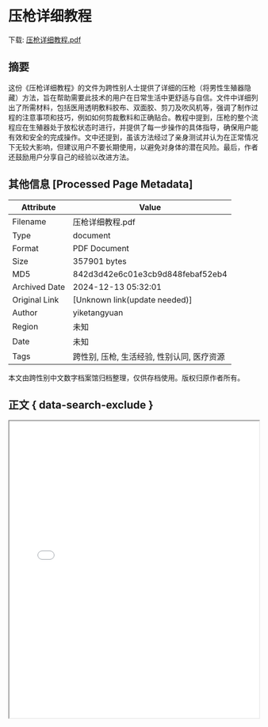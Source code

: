 # 压枪详细教程

<!-- tcd_download_link -->
下载: <a href="../压枪详细教程.pdf" download>压枪详细教程.pdf</a>
<!-- tcd_download_link_end -->

## 摘要

<!-- tcd_abstract -->
这份《压枪详细教程》的文件为跨性别人士提供了详细的压枪（将男性生殖器隐藏）方法，旨在帮助需要此技术的用户在日常生活中更舒适与自信。文件中详细列出了所需材料，包括医用透明敷料胶布、双面胶、剪刀及吹风机等，强调了制作过程的注意事项和技巧，例如如何剪裁敷料和正确贴合。教程中提到，压枪的整个流程应在生殖器处于放松状态时进行，并提供了每一步操作的具体指导，确保用户能有效和安全的完成操作。文中还提到，虽该方法经过了亲身测试并认为在正常情况下无较大影响，但建议用户不要长期使用，以避免对身体的潜在风险。最后，作者还鼓励用户分享自己的经验以改进方法。

<!-- tcd_abstract_end -->

## 其他信息 [Processed Page Metadata]

| Attribute       | Value                                  |
|-----------------|----------------------------------------|
| Filename        | 压枪详细教程.pdf                             |
| Type            | document                                 |
| Format          | PDF Document                               |
| Size            | 357901 bytes                           |
| MD5             | 842d3d42e6c01e3cb9d848febaf52eb4                                  |
| Archived Date   | 2024-12-13 05:32:01                             |
| Original Link   | [Unknown link(update needed)]                         |
| Author          | yiketangyuan                               |
| Region          | 未知                               |
| Date            | 未知                                 |
| Tags            | 跨性别, 压枪, 生活经验, 性别认同, 医疗资源                                 |

本文由跨性别中文数字档案馆归档整理，仅供存档使用。版权归原作者所有。


## 正文 { data-search-exclude }

<!-- tcd_main_text -->
<iframe src="../压枪详细教程.pdf" width="100%" height="600px">
    <p>无法显示PDF，请下载查看。</p>
</iframe>
<!-- tcd_main_text_end -->

